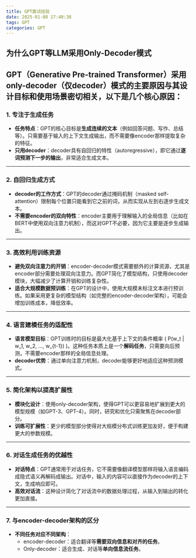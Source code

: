 ```yaml
---
title: GPT面试经验
date: 2025-01-08 17:40:38
tags: GPT
categories: GPT
---
```

## 为什么GPT等LLM采用Only-Decoder模式
GPT（Generative Pre-trained Transformer）采用**only-decoder（仅decoder）模式**的主要原因与其设计目标和使用场景密切相关，以下是几个核心原因：
---
### 1. **专注于生成任务**
- **任务特点**：GPT的核心目标是**生成连续的文本**（例如回答问题、写作、总结等）。只需要基于输入的上下文生成输出，而不需要像encoder那样提取复杂的特征。
- **只用decoder**：decoder具有自回归的特性（autoregressive），即它通过**逐词预测下一步的输出**，非常适合生成文本。
---
### 2. **自回归生成方式**
- **decoder的工作方式**：GPT的decoder通过掩码机制（masked self-attention）限制每个位置只能看到它之前的词，从而实现从左到右逐步生成文本。
- **不需要encoder的双向特性**：encoder主要用于理解输入的全局信息（比如在BERT中使用双向注意力机制），而这对GPT不必要，因为它主要是逐步生成输出。
---
### 3. **高效利用训练资源**
- **避免双向注意力的开销**：encoder-decoder模式需要额外的计算资源，尤其是encoder部分需要处理双向注意力。而GPT简化了模型结构，只使用decoder模块，大幅减少了计算开销和训练复杂性。
- **适合大规模数据预训练**：在GPT的设计中，使用大规模未标注文本进行预训练。如果采用更复杂的模型结构（如完整的encoder-decoder架构），可能会增加训练成本，降低效率。
---
### 4. **语言建模任务的适配性**
- **语言模型目标**：GPT训练时的目标是最大化基于上下文的条件概率 \( P(w_t | w_1, w_2, ..., w_{t-1}) \)。这种任务本质上是一个**解码任务**，只需要向后预测，不需要encoder那样的全局信息处理。
- **decoder优势**：通过单向注意力机制，decoder能够更好地适应这种预测模式。
---
### 5. **简化架构以提高扩展性**
- **模块化设计**：使用only-decoder架构，使得GPT可以更容易地扩展到更大的模型规模（如GPT-3、GPT-4）。同时，研究和优化只需聚焦在decoder部分。
- **训练可扩展性**：更少的模型部分使得对大规模分布式训练更加友好，便于构建更大的参数规模。
---
### 6. **对话生成任务的优越性**
- **对话特点**：GPT通常用于对话任务，它不需要像翻译模型那样将输入语言编码成隐式语义再解码成输出。对话中，输入的内容可以直接作为decoder的上下文，生成响应即可。
- **高效对话流**：这种设计简化了对话流中的数据处理过程，从输入到输出的转化更加直接。
---
### 7. **与encoder-decoder架构的区分**
- **不同任务对应不同架构**：
  - encoder-decoder：适合翻译等**需要双向信息和对齐的任务**。
  - Only-decoder：适合生成、对话等**单向信息流任务**。